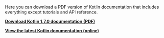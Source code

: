 [//]: # (title: Kotlin documentation as PDF)

Here you can download a PDF version of Kotlin documentation that includes everything except tutorials and API reference.

**[Download Kotlin 1.7.0 documentation (PDF)](https://kotlinlang.org/docs/kotlin-reference.pdf)**

**[View the latest Kotlin documentation (online)](home.xml)**
